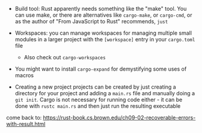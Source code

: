 - Build tool: Rust apparently needs something like the "make" tool. You can use make, or there are alternatives like `cargo-make`, or `cargo-cmd`, or as the author of "From JavaScript to Rust" recommends, `just`
- Workspaces: you can manage workspaces for managing multiple small modules in a larger project with the `[workspace]` entry in your `cargo.toml` file
  - Also check out `cargo-workspaces`
- You might want to install `cargo-expand` for demystifying some uses of macros

- Creating a new project
  projects can be created by just creating a directory for your project and adding a `main.rs` file and manually doing a `git init`. Cargo is not necessary for running code either - it can be done with `rustc main.rs` and then just run the resulting executable

come back to: https://rust-book.cs.brown.edu/ch09-02-recoverable-errors-with-result.html

